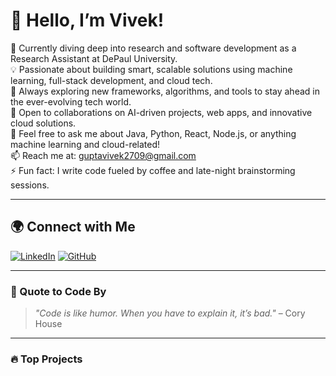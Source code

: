 # 👋 Hello, I’m Vivek!

🔬 Currently diving deep into research and software development as a Research Assistant at DePaul University.  
💡 Passionate about building smart, scalable solutions using machine learning, full-stack development, and cloud tech.  
🌱 Always exploring new frameworks, algorithms, and tools to stay ahead in the ever-evolving tech world.  
🤝 Open to collaborations on AI-driven projects, web apps, and innovative cloud solutions.  
💬 Feel free to ask me about Java, Python, React, Node.js, or anything machine learning and cloud-related!  
📫 Reach me at: guptavivek2709@gmail.com  
⚡ Fun fact: I write code fueled by coffee and late-night brainstorming sessions.

---

## 🌍 Connect with Me  
[![LinkedIn](https://img.shields.io/badge/LinkedIn-%230077B5.svg?logo=linkedin&logoColor=white)](https://linkedin.com/in/vivek-s-gupta)  [![GitHub](https://img.shields.io/badge/GitHub-%23121011.svg?logo=github&logoColor=white)](https://github.com/guptavivek2709)  

---

### 💬 Quote to Code By  
> *"Code is like humor. When you have to explain it, it’s bad."* – Cory House  

---

### 🔥 Top Projects  
<!-- Add your top project links here -->

